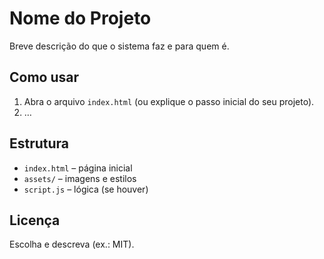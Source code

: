 # Nome do Projeto

Breve descrição do que o sistema faz e para quem é.

## Como usar
1. Abra o arquivo `index.html` (ou explique o passo inicial do seu projeto).
2. …

## Estrutura
- `index.html` – página inicial
- `assets/` – imagens e estilos
- `script.js` – lógica (se houver)

## Licença
Escolha e descreva (ex.: MIT).

